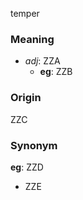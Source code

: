 temper
### Meaning
+ _adj_: ZZA
    + __eg__: ZZB

### Origin

ZZC

### Synonym

__eg__: ZZD

+ ZZE


